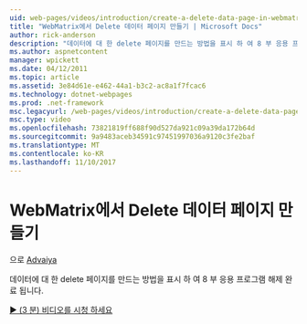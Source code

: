 ```yaml
---
uid: web-pages/videos/introduction/create-a-delete-data-page-in-webmatrix
title: "WebMatrix에서 Delete 데이터 페이지 만들기 | Microsoft Docs"
author: rick-anderson
description: "데이터에 대 한 delete 페이지를 만드는 방법을 표시 하 여 8 부 응용 프로그램 해제 완료 됩니다."
ms.author: aspnetcontent
manager: wpickett
ms.date: 04/12/2011
ms.topic: article
ms.assetid: 3e84d61e-e462-44a1-b3c2-ac8a1f7fcac6
ms.technology: dotnet-webpages
ms.prod: .net-framework
msc.legacyurl: /web-pages/videos/introduction/create-a-delete-data-page-in-webmatrix
msc.type: video
ms.openlocfilehash: 73821819ff688f90d527da921c09a39da172b64d
ms.sourcegitcommit: 9a9483aceb34591c97451997036a9120c3fe2baf
ms.translationtype: MT
ms.contentlocale: ko-KR
ms.lasthandoff: 11/10/2017
---
```

<a name="create-a-delete-data-page-in-webmatrix"></a>WebMatrix에서 Delete 데이터 페이지 만들기
====================
으로 [Advaiya](https://twitter.com/Advaiyasolns)

데이터에 대 한 delete 페이지를 만드는 방법을 표시 하 여 8 부 응용 프로그램 해제 완료 됩니다.

[&#9654; (3 분) 비디오를 시청 하세요](https://channel9.msdn.com/Blogs/ASP-NET-Site-Videos/create-a-delete-data-page-in-webmatrix)
